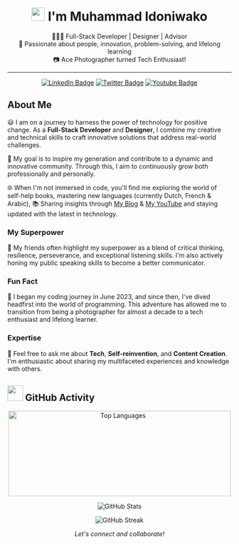 <!-- Heading -->
<h1 align="center"><img src="https://raw.githubusercontent.com/MartinHeinz/MartinHeinz/master/wave.gif" width="30px"> I'm Muhammad Idoniwako</h1>

<!-- Introduction -->
<p align="center">
    👨🏽‍💻 Full-Stack Developer | Designer | Advisor <br>
    🌟 Passionate about people, innovation, problem-solving, and lifelong learning <br>
    📷 Ace Photographer turned Tech Enthusiast!
</p>

<!-- Connect -->
<hr />
<p align="center">
    <a href="https://linkedin.com/in/muhd-dev"><img src="https://img.shields.io/badge/-LinkedIn-informational?style=plastic&amp;labelColor=informational&amp;logo=LinkedIn&amp;link=https://linkedin.com/in/muhd-dev" alt="LinkedIn Badge"></a>
    <a href="https://twitter.com/MuhdDev"><img src="https://img.shields.io/badge/-Twitter-informational?style=plastic&amp;labelColor=informational&amp;logo=Twitter&amp;link=https://twitter.com/MuhdDev" alt="Twitter Badge"></a>
    <a href="https://www.youtube.com/@muhd-dev"><img src="https://img.shields.io/badge/-YouTube-informational?style=plastic&amp;labelColor=informational&amp;logo=YouTube&amp;link=https://twitter.com/Dev_180Memes" alt="Youtube Badge"></a>
</p>

<!-- About -->
<h2>About Me</h2>
<p>
    😃 I am on a journey to harness the power of technology for positive change. As a <strong>Full-Stack Developer</strong> and <strong>Designer</strong>, I combine my creative and technical skills to craft innovative solutions that address real-world challenges.
</p>
<p>
    🎯 My goal is to inspire my generation and contribute to a dynamic and innovative community. Through this, I aim to continuously grow both professionally and personally.
</p>
<p>
    🌐 When I'm not immersed in code, you'll find me exploring the world of self-help books, mastering new languages (currently Dutch, French & Arabic),  📚 Sharing insights through <a href="https://medium.com/@muhammadidoniwako">My Blog</a> & <a href="https://www.youtube.com/@muhd-dev">My YouTube</a> and staying updated with the latest in technology.
</p>

<!-- Superpower -->
<h3>My Superpower</h3>
<p>
    🦸 My friends often highlight my superpower as a blend of critical thinking, resilience, perseverance, and exceptional listening skills. I'm also actively honing my public speaking skills to become a better communicator.
</p>

<!-- Fun Fact -->
<h3>Fun Fact</h3>
<p>
    🎉 I began my coding journey in June 2023, and since then, I've dived headfirst into the world of programming. This adventure has allowed me to transition from being a photographer for almost a decade to a tech enthusiast and lifelong learner.
</p>

<!-- Expertise -->
<h3>Expertise</h3>
<p>
    💬 Feel free to ask me about <strong>Tech</strong>, <strong>Self-reinvention</strong>, and <strong>Content Creation</strong>. I'm enthusiastic about sharing my multifaceted experiences and knowledge with others.
</p>

<!-- GitHub Stats -->
<h2 align="left"> <img src = "https://i.pinimg.com/originals/65/c4/f4/65c4f452571be1261e9c623f7da488ac.gif" width = 35px> GitHub Activity</h2>

<p align="center">
    <img align="center" src="https://github-readme-stats.vercel.app/api/top-langs?username=muhd-dev&langs_count=10&show_icons=true&locale=en&layout=compact&theme=dark" alt="Top Languages" height="192px" width="500px" />
</p>
<p align="center">
    <img src="https://github-readme-stats.anuraghazra1.vercel.app/api?username=muhd-dev&show_icons=true&theme=dark" alt="GitHub Stats" />
</p>
<p align="center">
    <img align="center" src="https://github-readme-streak-stats.herokuapp.com/?user=muhd-dev&theme=dark" alt="GitHub Streak" />
</p>

<!-- The End -->
<p align="center">
    <em>Let's connect and collaborate!</em>
</p>
